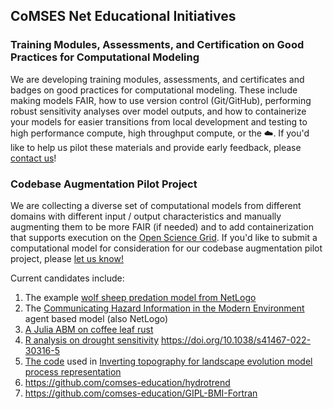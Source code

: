 ## CoMSES Net Educational Initiatives

### Training Modules, Assessments, and Certification on Good Practices for Computational Modeling

We are developing training modules, assessments, and certificates and badges on good practices for computational modeling. These include making models FAIR, how to use version control (Git/GitHub), performing robust sensitivity analyses over model outputs, and how to containerize your models for easier transitions from local development and testing to high performance compute, high throughput compute, or the ☁️. If you'd like to help us pilot these materials and provide early feedback, please [contact us](https://www.comses.net/about/contact/)!

### Codebase Augmentation Pilot Project

We are collecting a diverse set of computational models from different domains with different input / output characteristics and manually augmenting them to be more FAIR (if needed) and to add containerization that supports execution on the [Open Science Grid](https://opensciencegrid.org/). If you'd like to submit a computational model for consideration for our codebase augmentation pilot project, please [let us know!](https://www.comses.net/about/contact/)

Current candidates include:

1. The example [wolf sheep predation model from NetLogo](https://github.com/comses-education/wolf-sheep)
2. The [Communicating Hazard Information in the Modern Environment](https://github.com/comses-education/chime-abm) agent based model (also NetLogo)
3. [A Julia ABM on coffee leaf rust](https://github.com/comses-education/spatialrust)
4. [R analysis on drought sensitivity](https://github.com/comses-education/drought-year-sensitivity) https://doi.org/10.1038/s41467-022-30316-5
5. [The code](https://github.com/comses-education/csdms_inverting_topography_postglacial) used in [Inverting topography for landscape evolution model process representation](https://agupubs.onlinelibrary.wiley.com/doi/full/10.1029/2018JF004961)
6. https://github.com/comses-education/hydrotrend
7. https://github.com/comses-education/GIPL-BMI-Fortran
